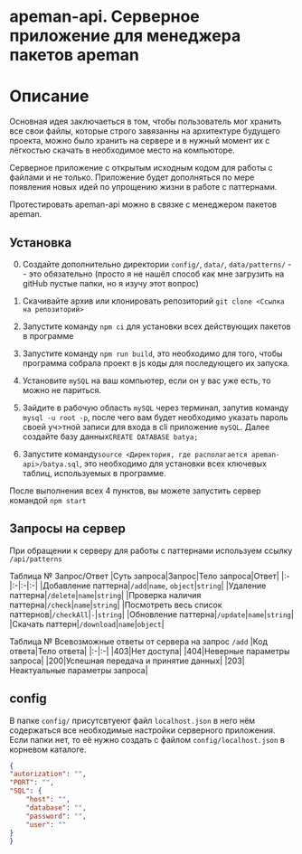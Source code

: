 # apeman-api. Серверное приложение для менеджера пакетов apeman 

# Описание
Основная идея заключаеться в том, чтобы пользователь мог хранить все свои файлы, которые строго завязанны на архитектуре будущего проекта, можно было хранить на сервере и в нужный момент их с лёгкостью скачать в необходимое место на компьюторе. 

Серверное приложение с открытым исходным кодом для работы с файлами и не только. Приложение будет дополняться по мере появления новых идей по упрощению жизни в работе с паттернами.

Протестировать apeman-api можно в связке с менеджером пакетов apeman.

## Установка
0. Создайте дополнительно директории ```config/```, ```data/```, ```data/patterns/``` -- это обязательно (просто я не нашёл способ как мне загрузить на gitHub пустые папки, но я изучу этот вопрос)

1. Скачивайте архив или клонировать репозиторий ```git clone <Ссылка на репозиторий>```
2. Запустите команду ```npm ci``` для установки всех действующих пакетов в программе 
3. Запустите команду ```npm run build```, это необходимо для того, чтобы программа собрала проект в js коды для последующего их запуска.
4. Установите ```mySQL``` на ваш компьютер, если он у вас уже есть, то можно не париться.
5. Зайдите в рабочую область ```mySQL``` через терминал, запутив команду ```mysql -u root -p```, после чего вам будет необходимо указать пароль своей уч>тной записи для входа в cli приложение ```mySQL```. Далее создайте базу данных```CREATE DATABASE batya;``` 
6. Запустите команду```source <Директория, где располагается apeman-api>/batya.sql```, это необходимо для установки всех ключевых таблиц, используемых в программе.

После выполнения всех 4 пунктов, вы можете запустить сервер командой ```npm start``` 

## Запросы на сервер 
При обращении к серверу для работы с паттернами используем ссылку ```/api/patterns```

Таблица № Запрос/Ответ
|Суть запроса|Запрос|Тело запроса|Ответ|
|:-|:-|:-|:-|
|Добавление паттерна|```/add```|```name```, ```object```|```string```|
|Удаление паттерна|```/delete```|```name```|```string```|
|Проверка наличия паттерна|```/check```|```name```|```string```|
|Посмотреть весь список паттернов|```/checkAll```|```-```|```string```|
|Обновление паттерна|```/update```|```name```|```string```|
|Скачать паттерн|```/download```|```name```|```object```| 

Таблица № Всевозможные ответы от сервера на запрос ```/add```
|Код ответа|Тело ответа|
|:-|:-|
|403|Нет доступа|
|404|Неверные параметры запроса|
|200|Успешная передача и принятие данных|
|203|Неактуальные параметры запроса|

## config
В папке ```config/``` присутсвтуеют файл ```localhost.json``` в него нём содержаться все необходимые настройки серверного приложения. Если папки нет, то её нужно создать с файлом ```config/localhost.json``` в корневом каталоге.  

```json
{
"autorization": "",
"PORT": "",
"SQL": {
    "host": "",
    "database": "",
    "password": "",
    "user": ""
}
}   
```
